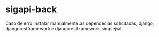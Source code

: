 # sigapi-back
Caso de erro instalar manualmente as dependecias solicitadas, django, djangorestframework e djangorestframework-simplejwt
